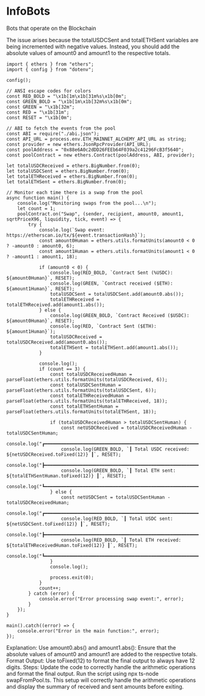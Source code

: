 # InfoBots
Bots that operate on the Blockchain



The issue arises because the totalUSDCSent and totalETHSent variables are being incremented with negative values. Instead, you should add the absolute values of amount0 and amount1 to the respective totals.


```
import { ethers } from "ethers";
import { config } from "dotenv";

config();

// ANSI escape codes for colors
const RED_BOLD = "\x1b[1m\x1b[31m%s\x1b[0m";
const GREEN_BOLD = "\x1b[1m\x1b[32m%s\x1b[0m";
const GREEN = "\x1b[32m";
const RED = "\x1b[31m";
const RESET = "\x1b[0m";

// ABI to fetch the events from the pool
const ABI = require("./abi.json");
const API_URL = process.env.ETH_MAINNET_ALCHEMY_API_URL as string;
const provider = new ethers.JsonRpcProvider(API_URL);
const poolAddress = "0x88e6A0c2dDD26FEEb64F039a2c41296FcB3f5640";
const poolContract = new ethers.Contract(poolAddress, ABI, provider);

let totalUSDCReceived = ethers.BigNumber.from(0);
let totalUSDCSent = ethers.BigNumber.from(0);
let totalETHReceived = ethers.BigNumber.from(0);
let totalETHSent = ethers.BigNumber.from(0);

// Monitor each time there is a swap from the pool
async function main() {
    console.log("Monitoring swaps from the pool...\n");
    let count = 1;
    poolContract.on("Swap", (sender, recipient, amount0, amount1, sqrtPriceX96, liquidity, tick, event) => {
        try {
            console.log(`Swap event: https://etherscan.io/tx/${event.transactionHash}`);
            const amount0Human = ethers.utils.formatUnits(amount0 < 0 ? -amount0 : amount0, 6);
            const amount1Human = ethers.utils.formatUnits(amount1 < 0 ? -amount1 : amount1, 18);

            if (amount0 < 0) {
                console.log(RED_BOLD, `Contract Sent (%USDC): ${amount0Human}`, RESET);
                console.log(GREEN, `Contract received ($ETH): ${amount1Human}`, RESET);
                totalUSDCSent = totalUSDCSent.add(amount0.abs());
                totalETHReceived = totalETHReceived.add(amount1.abs());
            } else {
                console.log(GREEN_BOLD, `Contract Received ($USDC): ${amount0Human}`, RESET);
                console.log(RED, `Contract Sent ($ETH): ${amount1Human}`);
                totalUSDCReceived = totalUSDCReceived.add(amount0.abs());
                totalETHSent = totalETHSent.add(amount1.abs());
            }

            console.log();
            if (count == 3) {
                const totalUSDCReceivedHuman = parseFloat(ethers.utils.formatUnits(totalUSDCReceived, 6));
                const totalUSDCSentHuman = parseFloat(ethers.utils.formatUnits(totalUSDCSent, 6));
                const totalETHReceivedHuman = parseFloat(ethers.utils.formatUnits(totalETHReceived, 18));
                const totalETHSentHuman = parseFloat(ethers.utils.formatUnits(totalETHSent, 18));

                if (totalUSDCReceivedHuman > totalUSDCSentHuman) {
                    const netUSDCReceived = totalUSDCReceivedHuman - totalUSDCSentHuman;
                    console.log("┏━━━━━━━━━━━━━━━━━━━━━━━━━━━━━━━━━━━━━━━━━━━━━━━━━━━━━━━━━━━━━━━━━┓");
                    console.log(GREEN_BOLD, `┃ Total USDC received: ${netUSDCReceived.toFixed(12)} ┃`, RESET);
                    console.log("┣━━━━━━━━━━━━━━━━━━━━━━━━━━━━━━━━━━━━━━━━━━━━━━━━━━━━━━━━━━━━━━━━━┫");
                    console.log(GREEN_BOLD, `┃ Total ETH sent: ${totalETHSentHuman.toFixed(12)} ┃`, RESET);
                    console.log("┗━━━━━━━━━━━━━━━━━━━━━━━━━━━━━━━━━━━━━━━━━━━━━━━━━━━━━━━━━━━━━━━━━┛");
                } else {
                    const netUSDCSent = totalUSDCSentHuman - totalUSDCReceivedHuman;
                    console.log("┏━━━━━━━━━━━━━━━━━━━━━━━━━━━━━━━━━━━━━━━━━━━━━━━━━━━━━━━━━━━━━━━━━┓");
                    console.log(RED_BOLD, `┃ Total USDC sent: ${netUSDCSent.toFixed(12)} ┃`, RESET);
                    console.log("┣━━━━━━━━━━━━━━━━━━━━━━━━━━━━━━━━━━━━━━━━━━━━━━━━━━━━━━━━━━━━━━━━━┫");
                    console.log(RED_BOLD, `┃ Total ETH received: ${totalETHReceivedHuman.toFixed(12)} ┃`, RESET);
                    console.log("┗━━━━━━━━━━━━━━━━━━━━━━━━━━━━━━━━━━━━━━━━━━━━━━━━━━━━━━━━━━━━━━━━━┛");
                }
                console.log();

                process.exit(0);
            }
            count++;
        } catch (error) {
            console.error("Error processing swap event:", error);
        }
    });
}

main().catch((error) => {
    console.error("Error in the main function:", error);
});
```

Explanation:
Use amount0.abs() and amount1.abs(): Ensure that the absolute values of amount0 and amount1 are added to the respective totals.
Format Output: Use toFixed(12) to format the final output to always have 12 digits.
Steps:
Update the code to correctly handle the arithmetic operations and format the final output.
Run the script using npx ts-node swapFromPool.ts.
This setup will correctly handle the arithmetic operations and display the summary of received and sent amounts before exiting.